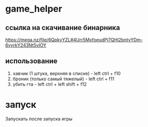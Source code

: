 # game_helper

## ссылка на скачивание бинарника 
https://mega.nz/file/6QpkyYZL#4Urr5MxfoeudPj7QHl2bntyYDm-6vyrkY243Nt5vIOY

## использование
1. хавчик (1 штука, верхняя в списке) - left ctrl + f10
2. броник (только самый тяжелый) - left ctrl + f11
3. убить гта - left ctrl + left shift + f12

# запуск
Запускать после запуска игры
